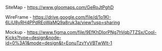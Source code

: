 SiteMap - https://www.gloomaps.com/GeRoJtPghD

WireFrame - https://drive.google.com/file/d/1o1KI-6LiU8yRH4PPdREoWaMQ9a8ruk3a/view?usp=sharing

Mockup - https://www.figma.com/file/9EfKhDIorPNg7hVqb7TZSx/Cool-Kicks?type=design&node-id=0%3A1&mode=design&t=EonuTzvYyVBTwWlt-1
